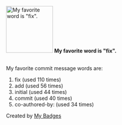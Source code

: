<img src="https://my-badges.github.io/my-badges/favorite-word.png" alt="My favorite word is &quot;fix&quot;." title="My favorite word is &quot;fix&quot;." width="128">
<strong>My favorite word is &quot;fix&quot;.</strong>
<br><br>

My favorite commit message words are:

1. fix (used 110 times)
2. add (used 56 times)
3. initial (used 44 times)
4. commit (used 40 times)
5. co-authored-by: (used 34 times)


Created by <a href="https://github.com/my-badges/my-badges">My Badges</a>